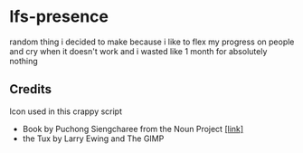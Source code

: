 # lfs-presence
random thing i decided to make because i like to flex my progress on people and 
cry when it doesn't work and i wasted like 1 month for absolutely nothing

## Credits
Icon used in this crappy script
- Book by Puchong Siengcharee from the Noun Project [[link]](https://thenounproject.com/search/?q=book&i=4189988)
- the Tux by Larry Ewing and The GIMP
